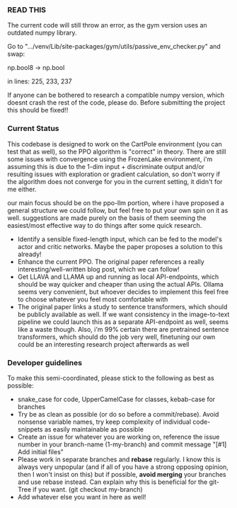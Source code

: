 ### READ THIS ###
    
The current code will still throw an error, as the gym version uses an outdated numpy library.

Go to ".../venv/Lib/site-packages/gym/utils/passive_env_checker.py" and swap:

np.bool8 -> np.bool

in lines: 225, 233, 237

If anyone can be bothered to research a compatible numpy version, which doesnt crash the rest of
the code, please do. Before submitting the project this should be fixed!!



### Current Status ###

This codebase is designed to work on the CartPole environment (you can test that as well), so the PPO algorithm is "correct" in theory. There are still some issues with convergence using the FrozenLake environment, i'm assuming this is due to the 1-dim input + discriminate output and/or resulting issues with exploration or gradient calculation, so don't worry if the algorithm does not converge for you in the current setting, it didn't for me either.

our main focus should be on the ppo-llm portion, where i have proposed a general structure we could follow, but feel free to put your own spin on it as well. suggestions are made purely on the basis of them seeming the easiest/most effective way to do things after some quick research.

* Identify a sensible fixed-length input, which can be fed to the model's actor and critic networks. Maybe the paper proposes a solution to this already!
* Enhance the current PPO. The original paper references a really interesting/well-written blog post, which we can follow!
* Get LLAVA and LLAMA up and running as local API-endpoints, which should be way quicker and cheaper than using the actual APIs. Ollama seems very convenient, but whoever decides to implement this feel free to choose whatever you feel most comfortable with
* The original paper links a study to sentence transformers, which should be publicly available as well. If we want consistency in the image-to-text pipeline we could launch this as a separate API-endpoint as well, seems like a waste though. Also, i'm 99% certain there are pretrained sentence transformers, which should do the job very well, finetuning our own could be an interesting research project afterwards as well


### Developer guidelines ###

To make this semi-coordinated, please stick to the following as best as possible:

* snake_case for code, UpperCamelCase for classes, kebab-case for branches
* Try be as clean as possible (or do so before a commit/rebase). Avoid nonsense variable names, try keep complexity of individual code-snippets as easily maintainable as possible
* Create an issue for whatever you are working on, reference the issue number in your branch-name (1-my-branch) and commit message "[\#1] Add initial files"
* Please work in separate branches and **rebase** regularly. I know this is always very unpopular (and if all of you have a strong opposing opinion, then I won't insist on this) but if possible, **avoid merging** your branches and use rebase instead. Can explain why this is beneficial for the git-Tree if you want. (git checkout my-branch)
* Add whatever else you want in here as well!